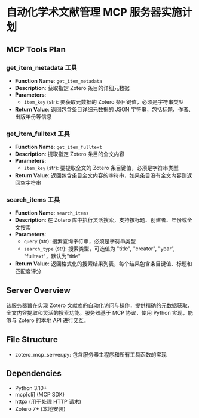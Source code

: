 # 自动化学术文献管理 MCP 服务器实施计划

## MCP Tools Plan

### get_item_metadata 工具
- **Function Name**: `get_item_metadata`
- **Description**: 获取指定 Zotero 条目的详细元数据
- **Parameters**:
  - `item_key` (str): 要获取元数据的 Zotero 条目键值，必须是字符串类型
- **Return Value**: 返回包含条目详细元数据的 JSON 字符串，包括标题、作者、出版年份等信息

### get_item_fulltext 工具
- **Function Name**: `get_item_fulltext`
- **Description**: 提取指定 Zotero 条目的全文内容
- **Parameters**:
  - `item_key` (str): 要提取全文的 Zotero 条目键值，必须是字符串类型
- **Return Value**: 返回包含条目全文内容的字符串，如果条目没有全文内容则返回空字符串

### search_items 工具
- **Function Name**: `search_items`
- **Description**: 在 Zotero 库中执行灵活搜索，支持按标题、创建者、年份或全文搜索
- **Parameters**:
  - `query` (str): 搜索查询字符串，必须是字符串类型
  - `search_type` (str): 搜索类型，可选值为 "title", "creator", "year", "fulltext"，默认为"title"
- **Return Value**: 返回格式化的搜索结果列表，每个结果包含条目键值、标题和匹配度评分

## Server Overview
该服务器旨在实现 Zotero 文献库的自动化访问与操作，提供精确的元数据获取、全文内容提取和灵活的搜索功能。服务器基于 MCP 协议，使用 Python 实现，能够与 Zotero 的本地 API 进行交互。

## File Structure
- zotero_mcp_server.py: 包含服务器主程序和所有工具函数的实现

## Dependencies
- Python 3.10+
- mcp[cli] (MCP SDK)
- httpx (用于处理 HTTP 请求)
- Zotero 7+ (本地安装)